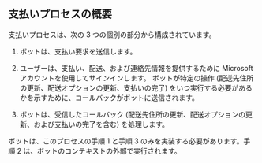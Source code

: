 ## <a name="payment-process-overview"></a>支払いプロセスの概要

支払いプロセスは、次の 3 つの個別の部分から構成されています。

1. ボットは、支払い要求を送信します。

2. ユーザーは、支払い、配送、および連絡先情報を提供するために Microsoft アカウントを使用してサインインします。 ボットが特定の操作 (配送先住所の更新、配送オプションの更新、支払いの完了) をいつ実行する必要があるかを示すために、コールバックがボットに送信されます。

3. ボットは、受信したコールバック (配送先住所の更新、配送オプションの更新、および支払いの完了を含む) を処理します。 

ボットは、このプロセスの手順 1 と手順 3 のみを実装する必要があります。手順 2 は、ボットのコンテキストの外部で実行されます。 
